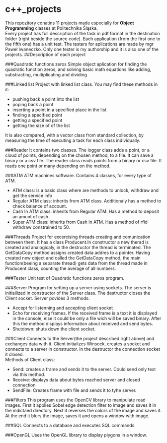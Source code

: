 # c++_projects  
This repozitory conatins 11 projects made especially for **Object Programming** classes at Politechnika Śląska.  
Every project has full description of the task in pdf format in the destination folder (right beside the source code). Each application (from the first one to the fifth one) has a unit test. The testers for aplications are made by mgr Paweł Iwaneczko. Only one tester is my authorship and it is also one of the projects. 
##Description of each project

###Quadratic functions zeros
Simple object aplication for finding the quadratic function zeros, and solving basic math equations like adding, substracting, multiplicating and dividing 

###Linked list
Project with linked list class. You may find these methods in it:  

-  pushing back a point into the list
-  poping back a point
-  inserting a point in a specified place in the list
-  finding a specified point
-  getting a specified point
-  getting the size of of the list  

It is also compared, with a vector class from standard collection, by measuring the time of executing a task for each class individually.  

###Reader
It contains two classes. The logger class adds a point, or a cloud of points, depending on the chosen method, to a file. It can save a binary or a csv file. The reader class reads points from a binary or csv file. It reads one point or many depending on the method.

###ATM
ATM machines software. Contains 4 classes, for every type of ATM. 

-  ATM class: is a basic class where are methods to unlock, withdraw and get the service info
-  Regular ATM class: inherits from ATM class. Additionaly has a method to check balance of account.
-  Cash In ATM class: inherits from Regular ATM. Has a method to deposit an amunt of cash.
-  Super ATM class: inherits from Cash In ATM. Has a method of rfid withdraw constrained to 50.

###Threads
Project for excercising threads creating and comunication between them.
It has a class Producent.In constructor a new therad is created and analogicaly, in the destructor the thread is terminated. The GetDataCopy method assigns created data addres to a pointer. 
Having created new object and called the GetDataCopy method, the main function(beeing a separate thread) gets data from the thread made in Producent class, counting the average of all numbers.

###Tester
Unit test of Quadratic functions zeros program.

###Server
Program for setting up a server using sockets. The server is initiailized in constructor of the Server class. The destructor closes the Client socket.
Server povides 3 methods:

-  Accept for listenning and accepting client socket
-  Echo for receiving frames. If the received frame is a text it is displayed in the console, else it could be only a file wich will be saved binary. After this the method displays information about received and send bytes.
-  Shutdown: shuts down the client socket.

###Client
Connects to the Server(the project described right above) and exchanges data with it. Client initializes Winsock, creates a socket and connects to a server in constructor. In the destructor the connection socket it closed.  
Methods of Client class:

-  Send: creates a frame and sends it to the server. Could send only text via this method.
-  Receive: displays data about bytes reached server and closed connection
-  SendFile: Creates frame with file and sends it to tyhe server.

###Filters
This program uses the OpenCV library to manipulate read images.
First it applies Sobel edge detection filter to image and saves it in the indictaed directory. Next it reverses the colors of the image and saves it. At the end it blurs the image, saves it and opens a window with image.

###SQL
Connects to a database and executes SQL commands.

###OpenGL
Uses the OpenGL library to display plygons in a window.

